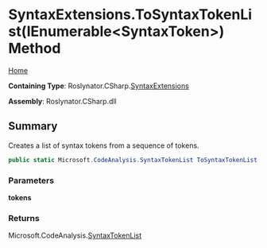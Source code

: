# SyntaxExtensions\.ToSyntaxTokenList\(IEnumerable\<SyntaxToken>\) Method

[Home](../../../../README.md)

**Containing Type**: Roslynator\.CSharp\.[SyntaxExtensions](../README.md)

**Assembly**: Roslynator\.CSharp\.dll

## Summary

Creates a list of syntax tokens from a sequence of tokens\.

```csharp
public static Microsoft.CodeAnalysis.SyntaxTokenList ToSyntaxTokenList(this System.Collections.Generic.IEnumerable<Microsoft.CodeAnalysis.SyntaxToken> tokens)
```

### Parameters

**tokens**

### Returns

Microsoft\.CodeAnalysis\.[SyntaxTokenList](https://docs.microsoft.com/en-us/dotnet/api/microsoft.codeanalysis.syntaxtokenlist)

